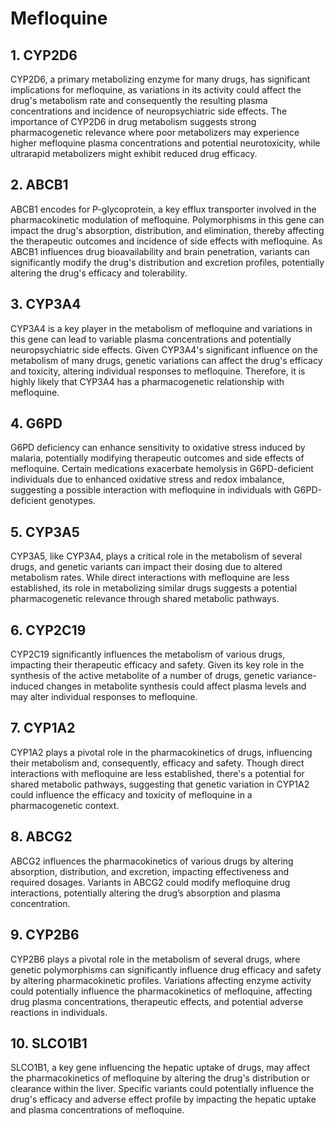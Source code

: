 # Mefloquine

## 1. CYP2D6
CYP2D6, a primary metabolizing enzyme for many drugs, has significant implications for mefloquine, as variations in its activity could affect the drug's metabolism rate and consequently the resulting plasma concentrations and incidence of neuropsychiatric side effects. The importance of CYP2D6 in drug metabolism suggests strong pharmacogenetic relevance where poor metabolizers may experience higher mefloquine plasma concentrations and potential neurotoxicity, while ultrarapid metabolizers might exhibit reduced drug efficacy.

## 2. ABCB1
ABCB1 encodes for P-glycoprotein, a key efflux transporter involved in the pharmacokinetic modulation of mefloquine. Polymorphisms in this gene can impact the drug's absorption, distribution, and elimination, thereby affecting the therapeutic outcomes and incidence of side effects with mefloquine. As ABCB1 influences drug bioavailability and brain penetration, variants can significantly modify the drug's distribution and excretion profiles, potentially altering the drug's efficacy and tolerability.

## 3. CYP3A4
CYP3A4 is a key player in the metabolism of mefloquine and variations in this gene can lead to variable plasma concentrations and potentially neuropsychiatric side effects. Given CYP3A4's significant influence on the metabolism of many drugs, genetic variations can affect the drug's efficacy and toxicity, altering individual responses to mefloquine. Therefore, it is highly likely that CYP3A4 has a pharmacogenetic relationship with mefloquine.

## 4. G6PD
G6PD deficiency can enhance sensitivity to oxidative stress induced by malaria, potentially modifying therapeutic outcomes and side effects of mefloquine. Certain medications exacerbate hemolysis in G6PD-deficient individuals due to enhanced oxidative stress and redox imbalance, suggesting a possible interaction with mefloquine in individuals with G6PD-deficient genotypes.

## 5. CYP3A5
CYP3A5, like CYP3A4, plays a critical role in the metabolism of several drugs, and genetic variants can impact their dosing due to altered metabolism rates. While direct interactions with mefloquine are less established, its role in metabolizing similar drugs suggests a potential pharmacogenetic relevance through shared metabolic pathways.

## 6. CYP2C19
CYP2C19 significantly influences the metabolism of various drugs, impacting their therapeutic efficacy and safety. Given its key role in the synthesis of the active metabolite of a number of drugs, genetic variance-induced changes in metabolite synthesis could affect plasma levels and may alter individual responses to mefloquine.

## 7. CYP1A2
CYP1A2 plays a pivotal role in the pharmacokinetics of drugs, influencing their metabolism and, consequently, efficacy and safety. Though direct interactions with mefloquine are less established, there's a potential for shared metabolic pathways, suggesting that genetic variation in CYP1A2 could influence the efficacy and toxicity of mefloquine in a pharmacogenetic context.

## 8. ABCG2
ABCG2 influences the pharmacokinetics of various drugs by altering absorption, distribution, and excretion, impacting effectiveness and required dosages. Variants in ABCG2 could modify mefloquine drug interactions, potentially altering the drug’s absorption and plasma concentration.

## 9. CYP2B6
CYP2B6 plays a pivotal role in the metabolism of several drugs, where genetic polymorphisms can significantly influence drug efficacy and safety by altering pharmacokinetic profiles. Variations affecting enzyme activity could potentially influence the pharmacokinetics of mefloquine, affecting drug plasma concentrations, therapeutic effects, and potential adverse reactions in individuals.

## 10. SLCO1B1
SLCO1B1, a key gene influencing the hepatic uptake of drugs, may affect the pharmacokinetics of mefloquine by altering the drug's distribution or clearance within the liver. Specific variants could potentially influence the drug's efficacy and adverse effect profile by impacting the hepatic uptake and plasma concentrations of mefloquine.

